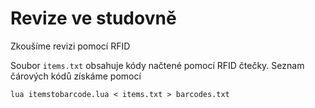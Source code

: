 # Revize ve studovně

Zkoušíme revizi pomocí RFID

Soubor `items.txt` obsahuje kódy načtené pomocí RFID čtečky. Seznam čárových kódů získáme pomocí 

    lua itemstobarcode.lua < items.txt > barcodes.txt
